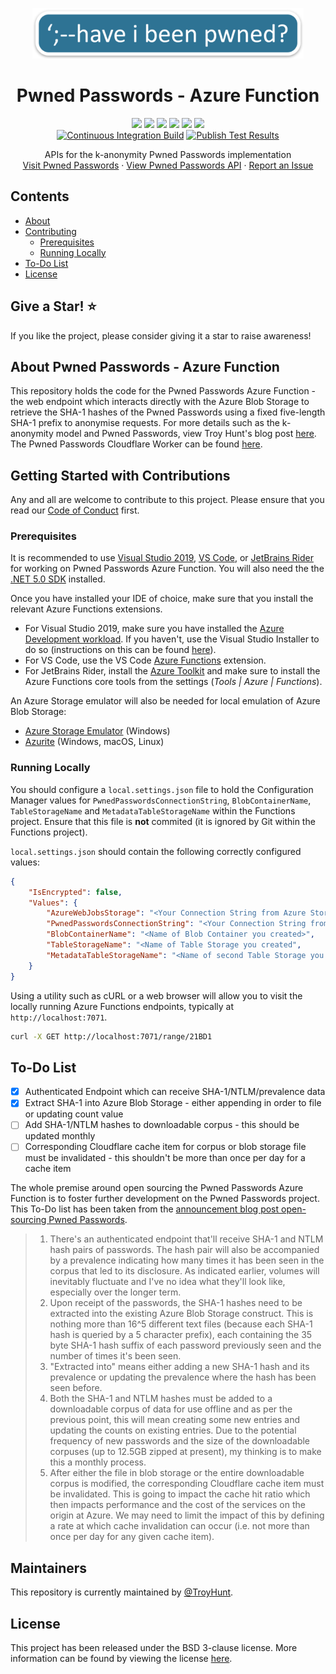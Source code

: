 <p align="center">
  <a href="https://github.com/HaveIBeenPwned/PwnedPasswordsAzureFunction">
    <img src=".github/images/logo.png" alt="HIBP Logo" width="434" height="81">
  </a>

  <h1 align="center">Pwned Passwords - Azure Function</h1>
	
  <p align="center">
  <a href="LICENSE" alt="License">
    <img src="https://img.shields.io/github/license/HaveIBeenPwned/PwnedPasswordsAzureFunction?style=flat-square" /></a>
  <a href="https://github.com/HaveIBeenPwned/PwnedPasswordsAzureFunction/graphs/contributors" alt="Contributors">
    <img src="https://img.shields.io/github/contributors/HaveIBeenPwned/PwnedPasswordsAzureFunction?style=flat-square" /></a>
  <a href="https://github.com/HaveIBeenPwned/PwnedPasswordsAzureFunction/pulls?q=is%3Apr+is%3Aclosed" alt="Closed PRs">
    <img src="https://img.shields.io/github/issues-pr-closed/HaveIBeenPwned/PwnedPasswordsAzureFunction?style=flat-square" /></a>
  <a href="https://github.com/HaveIBeenPwned/PwnedPasswordsAzureFunction/network/members/" alt="Forks">
    <img src="https://img.shields.io/github/forks/HaveIBeenPwned/PwnedPasswordsAzureFunction?style=flat-square" /></a>
  <a href="https://github.com/HaveIBeenPwned/PwnedPasswordsAzureFunction/stargazers/" alt="Stars">
    <img src="https://img.shields.io/github/stars/HaveIBeenPwned/PwnedPasswordsAzureFunction?style=flat-square" /></a>
  <a href="CODE_OF_CONDUCT.md" alt="Stars">
    <img src="https://img.shields.io/badge/Contributor%20Covenant-2.0-4baaaa.svg?style=flat-square" /></a>
  <br />
  <a href="https://github.com/HaveIBeenPwned/PwnedPasswordsAzureFunction/actions/workflows/ci-build.yml">
    <img src="https://img.shields.io/github/workflow/status/HaveIBeenPwned/PwnedPasswordsAzureFunction/Continuous%20Integration%20Build?label=CI%20Build&style=flat-square" alt="Continuous Integration Build" /></a>
  <a href="https://github.com/HaveIBeenPwned/PwnedPasswordsAzureFunction/actions/workflows/publish-test-results.yml">
    <img src="https://img.shields.io/github/workflow/status/HaveIBeenPwned/PwnedPasswordsAzureFunction/Publish%20Test%20Results?label=Test%20Results&style=flat-square" alt="Publish Test Results" /></a>
  </p>
  <p align="center">
    APIs for the k-anonymity Pwned Passwords implementation
    <br />
    <a href="https://haveibeenpwned.com/Passwords">Visit Pwned Passwords</a>
    ·
    <a href="https://haveibeenpwned.com/API/v3#PwnedPasswords">View Pwned Passwords API</a>
    ·
    <a href="https://github.com/HaveIBeenPwned/PwnedPasswordsAzureFunction/issues/new?labels=bug">Report an Issue</a>
  </p>
</p>

## Contents
- [About](#about-pwned-passwords-%2D-azure-function)
- [Contributing](#getting-started-with-contributions)
  - [Prerequisites](#prerequisites)
  - [Running Locally](#running-locally)
- [To-Do List](#to%2Ddo-list)
- [License](#license)

## Give a Star! :star:
If you like the project, please consider giving it a star to raise awareness!

## About Pwned Passwords - Azure Function

This repository holds the code for the Pwned Passwords Azure Function - the web endpoint which interacts directly with the Azure Blob Storage to retrieve the SHA-1 hashes of the Pwned Passwords using a fixed five-length SHA-1 prefix to anonymise requests. For more details such as the k-anonymity model and Pwned Passwords, view Troy Hunt's blog post [here](https://www.troyhunt.com/ive-just-launched-pwned-passwords-version-2/). The Pwned Passwords Cloudflare Worker can be found [here](https://github.com/HaveIBeenPwned/PwnedPasswordsCloudflareWorker). 

## Getting Started with Contributions

Any and all are welcome to contribute to this project.
Please ensure that you read our [Code of Conduct](/CODE_OF_CONDUCT.md) first.

### Prerequisites

It is recommended to use [Visual Studio 2019](https://visualstudio.microsoft.com/downloads/), [VS Code](https://code.visualstudio.com/), or [JetBrains Rider](https://www.jetbrains.com/rider) for working on Pwned Passwords Azure Function. You will also need the the [.NET 5.0 SDK](https://dotnet.microsoft.com/download/dotnet/5.0) installed.

Once you have installed your IDE of choice, make sure that you install the relevant Azure Functions extensions.

- For Visual Studio 2019, make sure you have installed the [Azure Development workload](https://docs.microsoft.com/en-us/azure/azure-functions/functions-create-your-first-function-visual-studio#prerequisites). If you haven't, use the Visual Studio Installer to do so (instructions on this can be found [here](https://docs.microsoft.com/en-us/dotnet/azure/configure-visual-studio)).
- For VS Code, use the VS Code [Azure Functions](https://marketplace.visualstudio.com/items?itemName=ms-azuretools.vscode-azurefunctions) extension.
- For JetBrains Rider, install the [Azure Toolkit](https://plugins.jetbrains.com/plugin/11220-azure-toolkit-for-rider) and make sure to install the Azure Functions core tools from the settings (*Tools \| Azure \| Functions*).

An Azure Storage emulator will also be needed for local emulation of Azure Blob Storage:

- [Azure Storage Emulator](https://docs.microsoft.com/en-us/azure/storage/common/storage-use-emulator) (Windows)
- [Azurite](https://github.com/Azure/Azurite) (Windows, macOS, Linux)

### Running Locally

You should configure a `local.settings.json` file to hold the Configuration Manager values for `PwnedPasswordsConnectionString`, `BlobContainerName`, `TableStorageName` and `MetadataTableStorageName` within the Functions project. Ensure that this file is **not** commited (it is ignored by Git within the Functions project). 

`local.settings.json` should contain the following correctly configured values:

```json
{
    "IsEncrypted": false,
    "Values": {
        "AzureWebJobsStorage": "<Your Connection String from Azure Storage Emulator",
        "PwnedPasswordsConnectionString": "<Your Connection String from Azure Storage Emulator>",
        "BlobContainerName": "<Name of Blob Container you created>",
        "TableStorageName": "<Name of Table Storage you created",
        "MetadataTableStorageName": "<Name of second Table Storage you created>"
    }
}
```

Using a utility such as cURL or a web browser will allow you to visit the locally running Azure Functions endpoints, typically at `http://localhost:7071`.

```sh
curl -X GET http://localhost:7071/range/21BD1
```

## To-Do List

- [x] Authenticated Endpoint which can receive SHA-1/NTLM/prevalence data
- [x] Extract SHA-1 into Azure Blob Storage - either appending in order to file or updating count value
- [ ] Add SHA-1/NTLM hashes to downloadable corpus - this should be updated monthly
- [ ] Corresponding Cloudflare cache item for corpus or blob storage file must be invalidated - this shouldn't be more than once per day for a cache item

The whole premise around open sourcing the Pwned Passwords Azure Function is to foster further development on the Pwned Passwords project. This To-Do list has been taken from the [announcement blog post open-sourcing Pwned Passwords](https://www.troyhunt.com/pwned-passwords-open-source-in-the-dot-net-foundation-and-working-with-the-fbi/).

> 1. There's an authenticated endpoint that'll receive SHA-1 and NTLM hash pairs of passwords. The hash pair will also be accompanied by a prevalence indicating how many times it has been seen in the corpus that led to its disclosure. As indicated earlier, volumes will inevitably fluctuate and I've no idea what they'll look like, especially over the longer term.
> 2. Upon receipt of the passwords, the SHA-1 hashes need to be extracted into the existing Azure Blob Storage construct. This is nothing more than 16^5 different text files (because each SHA-1 hash is queried by a 5 character prefix), each containing the 35 byte SHA-1 hash suffix of each password previously seen and the number of times it's been seen.
> 3. "Extracted into" means either adding a new SHA-1 hash and its prevalence or updating the prevalence where the hash has been seen before.
> 4. Both the SHA-1 and NTLM hashes must be added to a downloadable corpus of data for use offline and as per the previous point, this will mean creating some new entries and updating the counts on existing entries. Due to the potential frequency of new passwords and the size of the downloadable corpuses (up to 12.5GB zipped at present), my thinking is to make this a monthly process.
> 5. After either the file in blob storage or the entire downloadable corpus is modified, the corresponding Cloudflare cache item must be invalidated. This is going to impact the cache hit ratio which then impacts performance and the cost of the services on the origin at Azure. We may need to limit the impact of this by defining a rate at which cache invalidation can occur (i.e. not more than once per day for any given cache item).

## Maintainers

This repository is currently maintained by [@TroyHunt](https://github.com/troyhunt). 

## License

This project has been released under the BSD 3-clause license. More information can be found by viewing the license [here](LICENSE).
